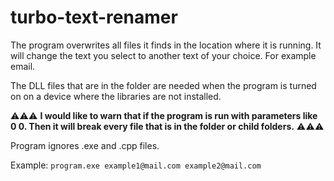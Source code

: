 # turbo-text-renamer

The program overwrites all files it finds in the location where it is running. It will change the text you select to another text of your choice. For example email.

The DLL files that are in the folder are needed when the program is turned on on a device where the libraries are not installed.

⚠⚠⚠ **I would like to warn that if the program is run with parameters like 0 0. Then it will break every file that is in the folder or child folders.** ⚠⚠⚠

Program ignores .exe and .cpp files.

Example: ```program.exe example1@mail.com example2@mail.com```
